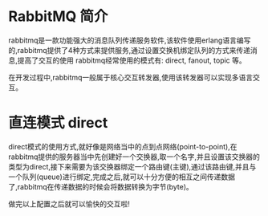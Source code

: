 # RabbitMQ 简介

rabbitmq是一款功能强大的消息队列传递服务软件,该软件使用erlang语言编写的,rabbitmq提供了4种方式来提供服务,通过设置交换机绑定队列的方式来传递消息,提高了交互的使用
rabbitmq经常使用的模式有: direct, fanout, topic 等。

在开发过程中,rabbitmq一般属于核心交互转发器,使用该转发器可以实现多语言交互。

# 直连模式 direct

direct模式的使用方式,就好像是网络当中的点到点网络(point-to-point),在rabbitmq提供的服务器当中先创建好一个交换器,取一个名字,并且设置该交换器的类型为direct,接下来需要为该交换器绑定一个路由键(主键),通过该路由键,并且与一个队列(queue)进行绑定,完成之后,就可以十分方便的相互之间传递数据了,rabbitmq在传递数据的时候会将数据转换为字节(byte)。

做完以上配置之后就可以愉快的交互啦!



